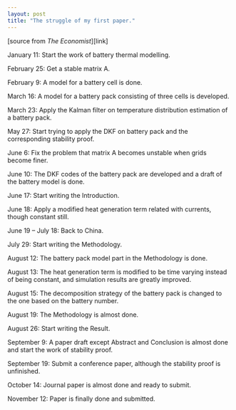 ```yaml
---
layout: post
title: "The struggle of my first paper."
---
```




[source from <em>The Economist</em>][link]

January 11: Start the work of battery thermal modelling. 

February 25: Get a stable matrix A.

February 9: A model for a battery cell is done.

March 16: A model for a battery pack consisting of three cells is developed.

March 23: Apply the Kalman filter on temperature distribution estimation of a battery pack.

May 27: Start trying to apply the DKF on battery pack and the corresponding stability proof.

June 6: Fix the problem that matrix A becomes unstable when grids become finer.

June 10: The DKF codes of the battery pack are developed and a draft of the battery model is done.

June 17: Start writing the Introduction.

June 18: Apply a modified heat generation term related with currents, though constant still.

June 19 – July 18: Back to China.

July 29: Start writing the Methodology.

August 12: The battery pack model part in the Methodology is done.

August 13: The heat generation term is modified to be time varying instead of being constant, and simulation results are greatly improved.

August 15: The decomposition strategy of the battery pack is changed to the one based on the battery number.

August 19: The Methodology is almost done.

August 26: Start writing the Result.

September 9: A paper draft except Abstract and Conclusion is almost done and start the work of stability proof.

September 19: Submit a conference paper, although the stability proof is unfinished.

October 14: Journal paper is almost done and ready to submit.

November 12: Paper is finally done and submitted.



